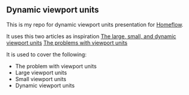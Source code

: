## Dynamic viewport units

This is my repo for dynamic viewport units presentation for [Homeflow](https://www.homeflow.co.uk/).

It uses this two articles as inspiration [The large, small, and dynamic viewport units](https://web.dev/viewport-units/) [The problems with viewport units](https://www.youtube.com/watch?v=veEqYQlfNx8&t=348s)


It is used to cover the following:
- The problem with viewport units
- Large viewport units
- Small viewport units
- Dynamic viewport units
